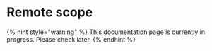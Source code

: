 # Remote scope

{% hint style="warning" %}
This documentation page is currently in progress. Please check later.
{% endhint %}
